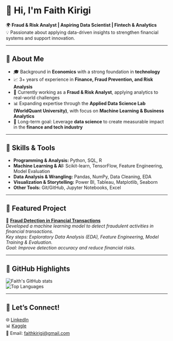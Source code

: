 # 👋 Hi, I'm Faith Kirigi  

🌍 **Fraud & Risk Analyst | Aspiring Data Scientist | Fintech & Analytics**  
💡 Passionate about applying data-driven insights to strengthen financial systems and support innovation.  

---

## 🔹 About Me
- 🎓 Background in **Economics** with a strong foundation in **technology**  
- 📈 3+ years of experience in **Finance, Fraud Prevention, and Risk Analysis**  
- 🤖 Currently working as a **Fraud & Risk Analyst**, applying analytics to real-world challenges  
- 📊 Expanding expertise through the **Applied Data Science Lab (WorldQuant University)**, with focus on **Machine Learning & Business Analytics**  
- 🎯 Long-term goal: Leverage **data science** to create measurable impact in the **finance and tech industry**



---

## 🔹 Skills & Tools
- **Programming & Analysis:** Python, SQL, R  
- **Machine Learning & AI:** Scikit-learn, TensorFlow, Feature Engineering, Model Evaluation  
- **Data Analysis & Wrangling:** Pandas, NumPy, Data Cleaning, EDA  
- **Visualization & Storytelling:** Power BI, Tableau, Matplotlib, Seaborn  
- **Other Tools:** Git/GitHub, Jupyter Notebooks, Excel  


---

## 🔹 Featured Project
📌 [**Fraud Detection in Financial Transactions**](https://github.com/faithkirigi/fraud-detection)  
*Developed a machine learning model to detect fraudulent activities in financial transactions.  
Key steps: Exploratory Data Analysis (EDA), Feature Engineering, Model Training & Evaluation.  
Goal: Improve detection accuracy and reduce financial risks.*




---

## 🔹 GitHub Highlights
![Faith's GitHub stats](https://github-readme-stats.vercel.app/api?username=faithkirigi&show_icons=true&theme=radical)  
![Top Languages](https://github-readme-stats.vercel.app/api/top-langs/?username=faithkirigi&layout=compact&theme=radical)  

---

## 🔹 Let’s Connect!
🌐 [LinkedIn](https://www.linkedin.com/in/faithkirigi)  
📊 [Kaggle](https://www.kaggle.com/faithwanjirukirigi)  
📧 Email: faithkirigi@gmail.com  


<!---
Kirigi-star/Kirigi-star is a ✨ special ✨ repository because its `README.md` (this file) appears on your GitHub profile.
You can click the Preview link to take a look at your changes.
--->
